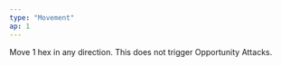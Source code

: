```yaml
---
type: "Movement"
ap: 1
---
```


Move 1 hex in any direction. This does not trigger Opportunity Attacks. 